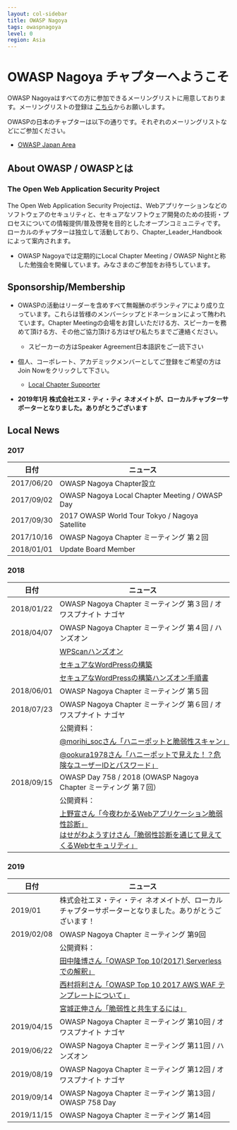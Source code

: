 ```yaml
---
layout: col-sidebar
title: OWASP Nagoya
tags: owaspnagoya
level: 0
region: Asia
---
```


# OWASP Nagoya チャプターへようこそ

OWASP Nagoyaはすべての方に参加できるメーリングリストに用意しております。メーリングリストの登録は
[こちら](https://groups.google.com/a/owasp.org/forum/?hl=ja#!forum/nagoya-chapter)からお願いします。

OWASPの日本のチャプターは以下の通りです。それぞれのメーリングリストなどにご参加ください。
* [OWASP Japan Area](https://www.owasp.org/index.php/Category:Japan)

## About OWASP / OWASPとは

### The Open Web Application Security Project
The Open Web Application Security Projectは、Webアプリケーションなどのソフトウェアのセキュリティと、セキュアなソフトウェア開発のための技術・プロセスについての情報提供/普及啓発を目的としたオープンコミュニティです。
ローカルのチャプターは独立して活動しており、Chapter_Leader_Handbook によって案内されます。

* OWASP Nagoyaでは定期的にLocal Chapter Meeting / OWASP
Nightと称した勉強会を開催しています。みなさまのご参加をお待ちしています。

## Sponsorship/Membership

* OWASPの活動はリーダーを含めすべて無報酬のボランティアにより成り立っています。これらは皆様のメンバーシップとドネーションによって賄われています。Chapter Meetingの会場をお貸しいただける方、スピーカーを務めて頂ける方、その他ご協力頂ける方はぜひ私たちまでご連絡ください。
   * スピーカーの方はSpeaker Agreement日本語訳をご一読下さい

* 個人、コーポレート、アカデミックメンバーとしてご登録をご希望の方はJoin Nowをクリックして下さい。
    * [Local Chapter Supporter](https://www2.owasp.org/donate)

* **2019年1月 株式会社エヌ・ティ・ティ ネオメイトが、ローカルチャプターサポーターとなりました。ありがとうございます**

## Local News
### 2017
|日付|ニュース|
|---|---|
|2017/06/20|OWASP Nagoya Chapter設立|
|2017/09/02|OWASP Nagoya Local Chapter Meeting / OWASP Day|
|2017/09/30|2017 OWASP World Tour Tokyo / Nagoya Satellite|
|2017/10/16|OWASP Nagoya Chapter ミーティング 第２回|
|2018/01/01|Update Board Member|
### 2018
|日付|ニュース|
|---|---|
|2018/01/22|OWASP Nagoya Chapter ミーティング 第３回 / オワスプナイト ナゴヤ|
|2018/04/07|OWASP Nagoya Chapter ミーティング 第４回 / ハンズオン|
| | [WPScanハンズオン](https://www.slideshare.net/owaspnagoya/wpscanwordpress)|
| | [セキュアなWordPressの構築](https://www.slideshare.net/owaspnagoya/owasp-wordpress-wordpress)|
| | [セキュアなWordPressの構築ハンズオン手順書](https://www.slideshare.net/owaspnagoya/owasp-wordpress-wordpress-95391444)|
|2018/06/01|OWASP Nagoya Chapter ミーティング 第５回|
|2018/07/23|OWASP Nagoya Chapter ミーティング 第６回 / オワスプナイト ナゴヤ|
| |  公開資料：|
| | [@morihi_socさん「ハニーポットと脆弱性スキャン」](https://speakerdeck.com/morihi_soc/hanipotutotocui-ruo-xing-sukiyan)|
| | [@ookura1978さん「ハニーポットで見えた！？危険なユーザーIDとパスワード」](https://speakerdeck.com/okura/owasupunaitonagoya-number-2-ltzi-liao)|
|2018/09/15|OWASP Day 758 / 2018 (OWASP Nagoya Chapter ミーティング 第７回）|
| |公開資料：|
| | [上野宣さん「今夜わかるWebアプリケーション脆弱性診断」](https://www.slideshare.net/uenosen/web-owasp-day-758-2018-114646917)<br>[はせがわようすけさん「脆弱性診断を通じて見えてくるWebセキュリティ」](https://speakerdeck.com/hasegawayosuke/cui-ruo-xing-zhen-duan-wotong-zitejian-etekuruwebsekiyuritei)
### 2019
|日付|ニュース|
|---|---|
|2019/01|株式会社エヌ・ティ・ティ ネオメイトが、ローカルチャプターサポーターとなりました。ありがとうございます！||2019/02/02|MINI Hardening & OWASP 名古屋|
|2019/02/08|OWASP Nagoya Chapter ミーティング 第9回
| | 公開資料：|
| |  [田中隆博さん「OWASP Top 10(2017) Serverlessでの解釈」](https://www.slideshare.net/TakahiroTanaka/owasp-top-10-serverless)|
| | [西村将利さん「OWASP Top 10 2017 AWS WAF テンプレートについて」](https://www.slideshare.net/owaspnagoya/owasp-top10-2017-aws-waf-20190208)|
| | [宮城正伸さん「脆弱性と共生するには」](https://www.slideshare.net/owaspnagoya/20190208vulnstudy)|
|2019/04/15|OWASP Nagoya Chapter ミーティング 第10回 / オワスプナイト ナゴヤ|
|2019/06/22|OWASP Nagoya Chapter ミーティング 第11回 / ハンズオン|
|2019/08/19|OWASP Nagoya Chapter ミーティング 第12回 / オワスプナイト ナゴヤ|
|2019/09/14|OWASP Nagoya Chapter ミーティング 第13回 / OWASP 758 Day|
|2019/11/15|OWASP Nagoya Chapter ミーティング 第14回|

